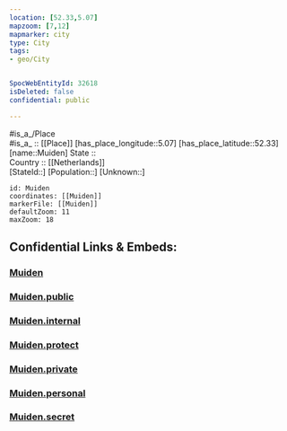 ```yaml
---
location: [52.33,5.07] 
mapzoom: [7,12] 
mapmarker: city 
type: City
tags:
- geo/City


SpocWebEntityId: 32618
isDeleted: false
confidential: public

---
```

#is_a_/Place  
#is_a_ :: [[Place]] 
[has_place_longitude::5.07] 
[has_place_latitude::52.33] 
[name::Muiden] 
State ::  
Country :: [[Netherlands]]  
[StateId::] 
[Population::] 
[Unknown::] 


```leaflet
id: Muiden
coordinates: [[Muiden]] 
markerFile: [[Muiden]] 
defaultZoom: 11 
maxZoom: 18
```


## Confidential Links & Embeds: 

### [Muiden](/_Standards/Earth/Continent/Europe/Europe~West/Netherlands/Provinces~Netherlands/Noord-Holland/City/Muiden.md) 

### [Muiden.public](/_public/Earth/Continent/Europe/Europe~West/Netherlands/Provinces~Netherlands/Noord-Holland/City/Muiden.public.md) 

### [Muiden.internal](/_internal/Earth/Continent/Europe/Europe~West/Netherlands/Provinces~Netherlands/Noord-Holland/City/Muiden.internal.md) 

### [Muiden.protect](/_protect/Earth/Continent/Europe/Europe~West/Netherlands/Provinces~Netherlands/Noord-Holland/City/Muiden.protect.md) 

### [Muiden.private](/_private/Earth/Continent/Europe/Europe~West/Netherlands/Provinces~Netherlands/Noord-Holland/City/Muiden.private.md) 

### [Muiden.personal](/_personal/Earth/Continent/Europe/Europe~West/Netherlands/Provinces~Netherlands/Noord-Holland/City/Muiden.personal.md) 

### [Muiden.secret](/_secret/Earth/Continent/Europe/Europe~West/Netherlands/Provinces~Netherlands/Noord-Holland/City/Muiden.secret.md)

